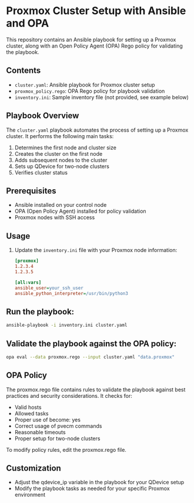 # Proxmox Cluster Setup with Ansible and OPA

This repository contains an Ansible playbook for setting up a Proxmox cluster, along with an Open Policy Agent (OPA) Rego policy for validating the playbook.

## Contents

- `cluster.yaml`: Ansible playbook for Proxmox cluster setup
- `proxmox_policy.rego`: OPA Rego policy for playbook validation
- `inventory.ini`: Sample inventory file (not provided, see example below)

## Playbook Overview

The `cluster.yaml` playbook automates the process of setting up a Proxmox cluster. It performs the following main tasks:

1. Determines the first node and cluster size
2. Creates the cluster on the first node
3. Adds subsequent nodes to the cluster
4. Sets up QDevice for two-node clusters
5. Verifies cluster status

## Prerequisites

- Ansible installed on your control node
- OPA (Open Policy Agent) installed for policy validation
- Proxmox nodes with SSH access

## Usage

1. Update the `inventory.ini` file with your Proxmox node information:

   ```ini
   [proxmox]
   1.2.3.4
   1.2.3.5

   [all:vars]
   ansible_user=your_ssh_user
   ansible_python_interpreter=/usr/bin/python3

## Run the playbook:
```bash
ansible-playbook -i inventory.ini cluster.yaml
```

## Validate the playbook against the OPA policy:
```bash
opa eval --data proxmox.rego --input cluster.yaml "data.proxmox"
```


## OPA Policy
The proxmox.rego file contains rules to validate the playbook against best practices and security considerations. It checks for:

* Valid hosts
* Allowed tasks
* Proper use of become: yes
* Correct usage of pvecm commands
* Reasonable timeouts
* Proper setup for two-node clusters

To modify policy rules, edit the proxmox.rego file.

## Customization

* Adjust the qdevice_ip variable in the playbook for your QDevice setup
* Modify the playbook tasks as needed for your specific Proxmox environment